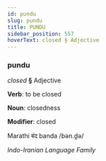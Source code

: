 ```yaml
---
id: pundu
slug: pundu
title: PUNDU
sidebar_position: 557
hoverText: closed § Adjective
---
```


### pundu

*closed* **§** Adjective

**Verb**: to be closed

**Noun**: closedness

**Modifier**: closed

Marathi बंद banda /bən.d̪ə/

*Indo-Iranian Language Family*